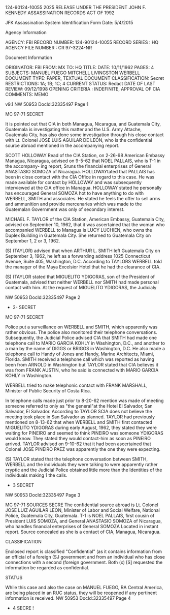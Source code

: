 124-90124-10055
2025 RELEASE UNDER THE PRESIDENT JOHN F. KENNEDY ASSASSINATION RECORDS ACT OF 1992

JFK Assassination System
Identification Form
Date: 5/4/2015

Agency Information

AGENCY: FBI
RECORD NUMBER: 124-90124-10055
RECORD SERIES : HQ
AGENCY FILE NUMBER : CR 97-3224-NR

Document Information

ORIGINATOR: FBI
FROM: MX
TO: HQ
TITLE:
DATE: 10/11/1962
PAGES: 4
SUBJECTS: MANUEL FUEGO
MITCHELL LIVINGSTON WERBELL
DOCUMENT TYPE: PAPER, TEXTUAL DOCUMENT
CLASSIFICATION: Secret
RESTRICTIONS: 1A; 1B; 1C; 4
CURRENT STATUS: Redact
DATE OF LAST REVIEW: 09/12/1998
OPENING CRITERIA : INDEFINITE, APPROVAL OF CIA
COMMENTS: MEMO

v9.1
NW 50953 DocId:32335497 Page 1

MC 97-71
SECRET

It is pointed out that CIA in both
Managua, Nicaragua, and Guatemala City, Guatemala
is investigating this matter and the U.S. Army
Attache, Guatemala City, has also done some investigation
through his close contact with Lt. Colonel JOSE LUIS
AGUILAR DE LEON, who is the confidential source abroad
mentioned in the accompanying report.

SCOTT HOLLOWAY Read of the CIA Station, on 2-26-98
American Embassy Managua, Nicaragua, advised on
9-5-62 that NOEL PALLAIS, who is T-1 in the accompany-
ing report, Sruns the financial enterprises of General
ANASTASIO SOMOZA of Nicaragua. HOLLOWAYtated that
PALLAIS has been in close contact with the CIA Office
in regard to this case. He was made available for
contact by HOLLOWAY and was subsequently interviewed
at the CIA office in Managua. HOLLOWAY stated he
personally has encouraged General SOMOZA hot to have
anything to do with WERBELL, SMITH and associates.
He stated he feels the offer to sell arms and ammunition
and provide mercenaries which was made to the
Guatemalan Government was only of secondary interest.

MICHAEL F. TAYLOR of the CIA Station,
American Embassy, Guatemala City, advised on
September 10, 1962, that it was ascertained that
the woman who accompanied WERBELL to Managua is
LUCY LUCHIEN, who owns the Duplex Building in
Guatemala City. She returned to Guatemala City
on September 1, 2 or 3, 1962.

(S) (TAYLOR) advised that when ARTHUR L. SMITH
left Guatemala City on September 3, 1962, he left as
a forwarding address 1025 Connecticut Avenue, Suite
405, Washington, D.C. According to TAYLORS WERBELL told
the manager of the Maya Excelsior Hotel that he had
the clearance of CIA.

(S) (TAYLOR stated that MIGUELITO YDIGORAS, son
of the President of Guatemala, advised that neither
WERBELL nor SMITH had made personal contact with him.
At the request of MIGUELITO YDIGORAS, the Judicialy

NW 50953 DocId:32335497 Page 2
- 2-
SECRET

MC 97-71
SECRET

Police put a surveillance on WERBELL and SMITH, which
apparently was rather obvious. The police also
monitored their telephone conversations. Subsequently, the
Judicial Police advised CIA that SMITH
had made
one telephone call to MARIO GARCIA KOHLY in Washington,
D.C., and another to a man by the name of DIGGS or BRIGGS
in Washington, D.C. He also made a telephone call to
Handy of Jones and Handy, Marine Architects, Miami,
Florida. SMITH received a telephone call which was
reported as having been from ARNOLD in Washington but
TAYLOR stated that CIA believes it was from FRANK
AUSTIN, who he said is connected with MARIO GARCIA KOHLY
in Washington.

WERBELL tried to make telephonic contact with
FRANK MARSHALL, Minister of Public Security of Costa
Rica.

In telephone calls made just prior to 8-20-62
mention was made of meeting someone referred to only
as "the general"at the Hotel El Salvador, San Salvador,
El Salvador. According to TAYLOR SCIA does not believe
the meeting took place in San Salvador as planned.
TAYLOR had previously mentioned on 8-13-62 that when
WERBELL and SMITH first contacted MIGUELITO YDIGORAS
during early August, 1962, they stated they were
waiting for PINEIRO and seemed to think PINEIRO was
someone YDIGORAS would know. They stated they would
contact-him as soon as PINEIRO arrived. TAYLOR advised
on 9-10-62 that it had been ascertained that Colonel
JOSE PINEIRO PAEZ was apparently the one they were
expecting.

(S) TAYLOR stated that the telephone conversation
between SMITH, WERBELL and the individuals they were
talking to were apparently rather cryptic and the
Judicial Police obtained little more than the Identities
of the individuals making 1 the calls.
- 3
SECRET

NW 50953 DocId:32335497 Page 3

MC 97-71
SOURCES
SECRE
The confidential source abroad is Lt. Colonel
JOSE LUIZ AGUILAR LEON, Minister of Labor and Social
Welfare, National Police, Guatemala City, Guatemala.
T-1 is NOEL PALLAIS, first cousin of President LUIS
SOMOZA, and General ANASTASIO SOMOZA of Nicaragua,
who handles financial enterprises of General SOMOZA
Located in instant report. Source concealed as she is
a contact of CIA, Managua, Nicaragua.

CLASSIFICATION

Enolosed report is classified "Confidential"
(as it contains information from an official of a foreign (SJ
government and from an individual who has close
connections with a second (foreign government. Both (x) [S]
requested the information be regarded as confidential.

STATUS

While this case and also the case on MANUEL
FUEGO, RA Central America, are being placed in an
RUC status, they will be reopened if any pertinent
information is received.
NW 50953 DocId:32335497 Page 4
- 4
SECRE
!
